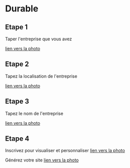 # **Durable**

## Etape 1 
Taper l'entreprise que vous avez

[lien vers la photo ](durable/capt1.png)

## Etape 2
Tapez la localisation de l'entreprise

[lien vers la photo ](durable/capt2.png)

## Etape 3
Tapez le nom de l'entreprise

[lien vers la photo ](durable/capt3.png)

## Etape 4
Inscrivez pour visualiser et personnaliser
[lien vers la photo ](durable/capt4.png)


Générez votre site
[lien vers la photo ](durable/capt5.png)
